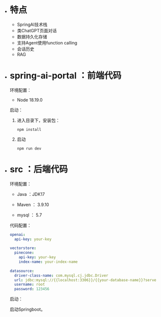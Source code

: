 



- # 特点

  - SpringAI技术栈
  - 类ChatGPT页面对话
  - 数据持久化存储
  - 支持Agent使用function calling
  - 会话历史
  - RAG

- # spring-ai-portal   ：前端代码

  环境配置：

  - Node 18.19.0

  启动：

  1. 进入目录下，安装包：

     ```shell
     npm install
     ```

  2. 启动

     ```shell
     npm run dev
     ```

- # src ：后端代码

  环境配置：

  - Java ：JDK17

  - Maven ： 3.9.10
  - mysql ： 5.7

  代码配置：

  ```yaml
  openai:
    api-key: your-key
    
  vectorstore:
    pinecone:
      api-key: your-key
      index-name: your-index-name
      
  datasource:
  	driver-class-name: com.mysql.cj.jdbc.Driver
  	url: jdbc:mysql://{{localhost:3306}}/{{your-database-name}}?serverTimezone=Asia/Shanghai&useSSL=false&useUnicode=true&characterEncoding=utf-8&zeroDateTimeBehavior=convertToNull&transformedBitIsBoolean=true&tinyInt1isBit=false&allowPublicKeyRetrieval=true&allowMultiQueries=true&useServerPrepStmts=false
  	username: root
  	password: 123456
  ```

  启动：

  启动Springboot。

  

